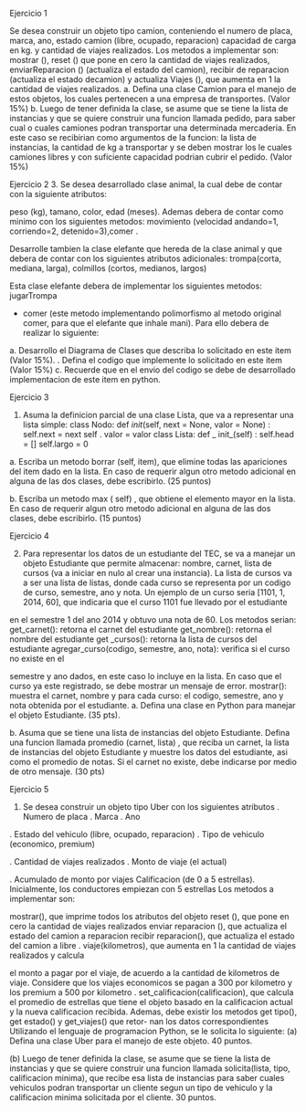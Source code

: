 Ejercicio 1 

Se desea construir un objeto tipo camion, conteniendo el numero de placa,
marca, ano, estado camion (libre, ocupado, reparacion) capacidad de carga en
kg. y cantidad de viajes realizados. Los metodos a implementar son: mostrar (),
reset () que pone en cero la cantidad de viajes realizados, enviarReparacion ()
(actualiza el estado del camion), recibir de reparacion (actualiza el estado decamion) y actualiza Viajes (), que aumenta en 1 la cantidad de viajes
realizados.
a. Defina una clase Camion para el manejo de estos objetos, los cuales
pertenecen a una empresa de transportes. (Valor 15%)
b. Luego de tener definida la clase, se asume que se tiene la lista de
instancias y que se quiere construir una funcion llamada pedido, para saber cual o cuales camiones podran transportar una determinada
mercaderia. En este caso se recibirian como argumentos de la funcion: la
lista de instancias, la cantidad de kg a transportar y se deben mostrar los
le cuales camiones libres y con suficiente capacidad podrian cubrir
el pedido. (Valor 15%)


Ejercicio 2
3. Se desea desarrollado clase animal, la cual debe de contar con la siguiente atributos:

peso (kg), tamano, color, edad (meses). Ademas debera de contar como minimo con los
siguientes metodos: movimiento (velocidad andando=1, corriendo=2, detenido=3),comer .

Desarrolle tambien la clase elefante que hereda de la clase animal y que debera de
contar con los siguientes atributos adicionales: trompa(corta, mediana, larga),
colmillos (cortos, medianos, largos)

Esta clase elefante debera de implementar los siguientes metodos:
jugarTrompa
- comer (este metodo implementando polimorfismo al metodo original comer, para
que el elefante que inhale mani).
Para ello debera de realizar lo siguiente:

a. Desarrollo el Diagrama de Clases que describa lo solicitado en este item (Valor
15%).
. Defina el codigo que implemente lo solicitado en este item (Valor 15%)
c. Recuerde que en el envio del codigo se debe de desarrollado implementacion de
este item en python.



Ejercicio 3 

1. Asuma la definicion parcial de una clase Lista, que va a representar una lista simple:
class Nodo:
  def _init_(self, next = None, valor = None) :
  self.next = next
  self . valor = valor
class Lista:
  def _ init_(self) :
  self.head = []
  self.largo = 0

a. Escriba un metodo borrar (self, item), que elimine todas las apariciones
del item dado en la lista. En caso de requerir algun otro metodo adicional en
alguna de las dos clases, debe escribirlo. (25 puntos)

b. Escriba un metodo max ( self) , que obtiene el elemento mayor en la lista. En
caso de requerir algun otro metodo adicional en alguna de las dos clases, debe
escribirlo. (15 puntos)



Ejercicio 4

2. Para representar los datos de un estudiante del TEC, se va a manejar un objeto
Estudiante que permite almacenar: nombre, carnet, lista de cursos (va a iniciar en nulo
al crear una instancia). La lista de cursos va a ser una lista de listas, donde cada curso
se representa por un codigo de curso, semestre, ano y nota. Un ejemplo de un curso
seria [1101, 1, 2014, 60], que indicaria que el curso 1101 fue llevado por el estudiante

en el semestre 1 del ano 2014 y obtuvo una nota de 60. Los metodos serian:
get_carnet(): retorna el carnet del estudiante
get_nombre(): retorna el nombre del estudiante
get _cursos(): retorna la lista de cursos del estudiante
agregar_curso(codigo, semestre, ano, nota): verifica si el curso no existe en el

semestre y ano dados, en este caso lo incluye en la lista. En caso que el curso ya este
registrado, se debe mostrar un mensaje de error.
mostrar(): muestra el carnet, nombre y para cada curso: el codigo, semestre, ano y
nota obtenida por el estudiante.
a. Defina una clase en Python para manejar el objeto Estudiante. (35 pts).

b. Asuma que se tiene una lista de instancias del objeto Estudiante. Defina
una funcion llamada promedio (carnet, lista) , que reciba un carnet,
la lista de instancias del objeto Estudiante y muestre los datos del estudiante,
asi como el promedio de notas. Si el carnet no existe, debe indicarse por
medio de otro mensaje. (30 pts)


Ejercicio 5
1. Se desea construir un objeto tipo Uber con los siguientes atributos
. Numero de placa
. Marca
. Ano

. Estado del vehiculo (libre, ocupado, reparacion)
. Tipo de vehiculo (economico, premium)

. Cantidad de viajes realizados
. Monto de viaje (el actual)

. Acumulado de monto por viajes
Calificacion (de 0 a 5 estrellas). Inicialmente, los conductores empiezan con 5
estrellas
Los metodos a implementar son:

mostrar(), que imprime todos los atributos del objeto
reset (), que pone en cero la cantidad de viajes realizados
enviar reparacion (), que actualiza el estado del camion a reparacion
recibir reparacion(), que actualiza el estado del camion a libre
. viaje(kilometros), que aumenta en 1 la cantidad de viajes realizados y calcula

el monto a pagar por el viaje, de acuerdo a la cantidad de kilometros de viaje.
Considere que los viajes economicos se pagan a 300 por kilometro y los premium
a 500 por kilometro
. set_calificacion(calificacion), que calcula el promedio de estrellas que tiene el
objeto basado en la calificacion actual y la nueva calificacion recibida.
Ademas, debe existir los metodos get tipo(), get estado() y get_viajes() que retor-
nan los datos correspondientes
Utilizando el lenguaje de programacion Python, se le solicita lo siguiente:
(a) Defina una clase Uber para el manejo de este objeto. 40 puntos.

(b) Luego de tener definida la clase, se asume que se tiene la lista de instancias y que se
quiere construir una funcion llamada solicita(lista, tipo, calificacion minima), que
recibe esa lista de instancias para saber cuales vehiculos podran transportar un cliente
segun un tipo de vehiculo y la calificacion minima solicitada por el cliente. 30 puntos.
